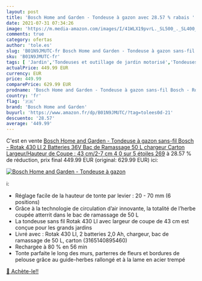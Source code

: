 ```yaml
---
layout: post
title: 'Bosch Home and Garden - Tondeuse à gazon avec 28.57 % rabais '
date: 2021-07-31 07:34:26
image: 'https://m.media-amazon.com/images/I/41WLX19pvrL._SL500_._SL400_.jpg'
comments: true
category: ofertas
author: 'tole.es'
slug: 'B01N9JMUTC-fr Bosch Home and Garden - Tondeuse à gazon sans-fil Bosch -...'
sku: 'B01N9JMUTC-fr'
tags: [ 'Jardin','Tondeuses et outillage de jardin motorisé','Tondeuses et tracteurs','Tondeuses poussées et tractées','Tondeuses rotatives','bosch home and garden', ]
actualPrice: 449.99 EUR
currency: EUR
price: 449.99
comparePrice: 629.99 EUR
prodname: 'Bosch Home and Garden - Tondeuse à gazon sans-fil Bosch - Rotak 430 LI  2 Batteries  36V  Bac de Ramassage 50 L  chargeur  Carton  Largeur/Hauteur de Coupe : 43 cm/2-7 cm  4 0 sur 5 étoiles 269'
country: 'fr'
flag: '🇫🇷'
brand: 'Bosch Home and Garden'
buyurl: 'https://www.amazon.fr/dp/B01N9JMUTC/?tag=tolees0d-21'
descuento: '28.57'
average: '449.99'
---
```


C'est en vente [Bosch Home and Garden - Tondeuse à gazon sans-fil Bosch - Rotak 430 LI  2 Batteries  36V  Bac de Ramassage 50 L  chargeur  Carton  Largeur/Hauteur de Coupe : 43 cm/2-7 cm  4 0 sur 5 étoiles 269](https://www.amazon.fr/dp/B01N9JMUTC/?tag=tolees0d-21)  à  28.57 % de réduction, prix final  449.99 EUR (original: 629.99 EUR) ici:

[![Bosch Home and Garden - Tondeuse à gazon](https://m.media-amazon.com/images/I/41WLX19pvrL._SL500_._SL400_.jpg)](https://www.amazon.fr/dp/B01N9JMUTC/?tag=tolees0d-21)

ℹ️:

- Réglage facile de la hauteur de tonte par levier : 20 - 70 mm (6 positions)
- Grâce à la technologie de circulation d’air innovante, la totalité de l’herbe coupée atterrit dans le bac de ramassage de 50 L
- La tondeuse sans fil Rotak 430 LI avec largeur de coupe de 43 cm est conçue pour les grands jardins
- Livré avec : Rotak 430 LI, 2 batteries 2,0 Ah, chargeur, bac de ramassage de 50 L, carton (3165140895460)
- Rechargée à 80 % en 56 min
- Tonte parfaite le long des murs, parterres de fleurs et bordures de pelouse grâce au guide-herbes rallongé et à la lame en acier trempé

[🛒 Achète-le!!](https://www.amazon.fr/dp/B01N9JMUTC/?tag=tolees0d-21)
